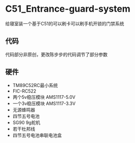 # C51_Entrance-guard-system
给寝室装一个基于C51的可以刷卡可以刷手机开锁的门禁系统

## 代码
代码部分非原创，更改陈步步的代码调节了部分参数

## 硬件
- TM89C52RC最小系统
- FIC-RC522
- 两个5v稳压模块 AMS1117-5.0V
- 一个3v稳压模块 AMS1117-3.3V
- 无源蜂鸣器
- 四节五号电池 
- SG90 9g舵机
- 若干杜邦线
- 四节五号电池串联电池盒
